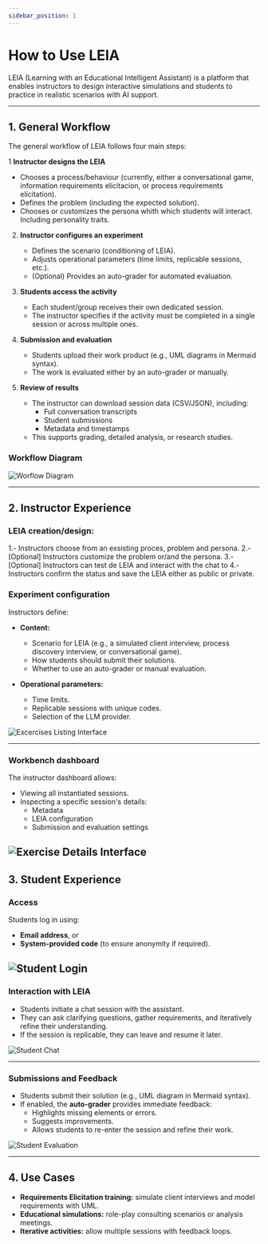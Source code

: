 ```yaml
---
sidebar_position: 1
---
```


# How to Use LEIA

LEIA (Learning with an Educational Intelligent Assistant) is a platform that enables instructors to design interactive simulations and students to practice in realistic scenarios with AI support.  

---

## 1. General Workflow

The general workflow of LEIA follows four main steps:

1 **Instructor designs the LEIA**
   - Chooses a process/behaviour (currently, either a conversational game, information requirements elicitacion, or process requirements elicitation).
   - Defines the problem (including the expected solution).
   - Chooses or customizes the persona whith which students will interact. Including personality traits.  
2. **Instructor configures an experiment**  
   - Defines the scenario (conditioning of LEIA).  
   - Adjusts operational parameters (time limits, replicable sessions, etc.).  
   - (Optional) Provides an auto-grader for automated evaluation.  

3. **Students access the activity**  
   - Each student/group receives their own dedicated session.  
   - The instructor specifies if the activity must be completed in a single session or across multiple ones.  

4. **Submission and evaluation**  
   - Students upload their work product (e.g., UML diagrams in Mermaid syntax).  
   - The work is evaluated either by an auto-grader or manually.  

5. **Review of results**  
   - The instructor can download session data (CSV/JSON), including:  
     - Full conversation transcripts  
     - Student submissions  
     - Metadata and timestamps  
   - This supports grading, detailed analysis, or research studies.

### Workflow Diagram

![Worflow Diagram](./img/workflow.svg)

---

## 2. Instructor Experience

### LEIA creation/design:

1.- Instructors choose from an exsisting proces, problem and persona.
2.- [Optional] Instructors customize the problem or/and the persona.
3.- [Optional] Instructors can test de LEIA and interact with the chat to
4.- Instructors confirm the status and save the LEIA either as public or private.

### Experiment configuration

Instructors define:

- **Content:**  
  - Scenario for LEIA (e.g., a simulated client interview, process discovery interview, or conversational game).  
  - How students should submit their solutions.  
  - Whether to use an auto-grader or manual evaluation.  

- **Operational parameters:**  
  - Time limits.  
  - Replicable sessions with unique codes.  
  - Selection of the LLM provider.

![Excercises Listing Interface](./img/ExercisesListingInterface.png)


---

### Workbench dashboard

The instructor dashboard allows:  

- Viewing all instantiated sessions.  
- Inspecting a specific session's details:  
  - Metadata  
  - LEIA configuration  
  - Submission and evaluation settings  

![Exercise Details Interface](./img/ExerciseDetailsInterface.png)
---

## 3. Student Experience

### Access

Students log in using:  

- **Email address**, or  
- **System-provided code** (to ensure anonymity if required).  

![Student Login](./img/st_login_1.webp)
---

### Interaction with LEIA

- Students initiate a chat session with the assistant.  
- They can ask clarifying questions, gather requirements, and iteratively refine their understanding.  
- If the session is replicable, they can leave and resume it later.  

![Student Chat](./img/st_chat_1.webp)


---

### Submissions and Feedback

- Students submit their solution (e.g., UML diagram in Mermaid syntax).  
- If enabled, the **auto-grader** provides immediate feedback:  
  - Highlights missing elements or errors.  
  - Suggests improvements.  
  - Allows students to re-enter the session and refine their work.  

![Student Evaluation](./img/st_eval.webp)

---

## 4. Use Cases

- **Requirements Elicitation training:** simulate client interviews and model requirements with UML.  
- **Educational simulations:** role-play consulting scenarios or analysis meetings.  
- **Iterative activities:** allow multiple sessions with feedback loops.
